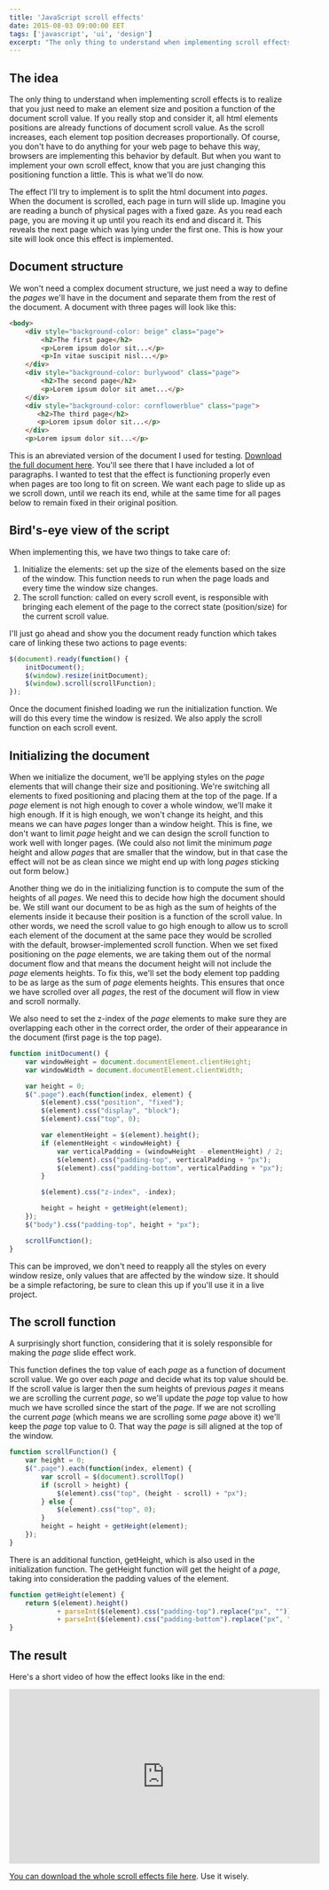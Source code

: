 ```yaml
---
title: 'JavaScript scroll effects'
date: 2015-08-03 09:00:00 EET
tags: ['javascript', 'ui', 'design']
excerpt: "The only thing to understand when implementing scroll effects is to realize that you just need to make an element size and position a function of the document scroll value. If you really stop and consider it, all html elements positions are already functions of document scroll value. As the scroll increases, each element top position decreases proportionally. Of course, you don't have to do anything for your web page to behave this way, browsers are implementing this behavior by default. But when you want to implement your own scroll effect, know that you are just changing this positioning function a little. This is what we'll do now."
---
```


The idea
---

The only thing to understand when implementing scroll effects is to realize that you just need to make an element size and position a function of the document scroll value. If you really stop and consider it, all html elements positions are already functions of document scroll value. As the scroll increases, each element top position decreases proportionally. Of course, you don't have to do anything for your web page to behave this way, browsers are implementing this behavior by default. But when you want to implement your own scroll effect, know that you are just changing this positioning function a little. This is what we'll do now.

<!--more-->

The effect I'll try to implement is to split the html document into *pages*. When the document is scrolled, each page in turn will slide up. Imagine you are reading a bunch of physical pages with a fixed gaze. As you read each page, you are moving it up until you reach its end and discard it. This reveals the next page which was lying under the first one. This is how your site will look once this effect is implemented.

Document structure
---

We won't need a complex document structure, we just need a way to define the *pages* we'll have in the document and separate them from the rest of the document. A document with three pages will look like this:

~~~ html
<body>
    <div style="background-color: beige" class="page">
        <h2>The first page</h2>
        <p>Lorem ipsum dolor sit...</p>
        <p>In vitae suscipit nisl...</p>
    </div>
    <div style="background-color: burlywood" class="page">
        <h2>The second page</h2>
        <p>Lorem ipsum dolor sit amet...</p>
    </div>
    <div style="background-color: cornflowerblue" class="page">
       <h2>The third page</h2>
       <p>Lorem ipsum dolor sit...</p>
    </div>
    <p>Lorem ipsum dolor sit...</p>
~~~

This is an abreviated version of the document I used for testing. [Download the full document here](/assets/2015.08/javascript_scroll_effects.html). You'll see there that I have included a lot of paragraphs. I wanted to test that the effect is functioning properly even when pages are too long to fit on screen. We want each page to slide up as we scroll down, until we reach its end, while at the same time for all pages below to remain fixed in their original position.

Bird's-eye view of the script
---

When implementing this, we have two things to take care of:

1. Initialize the elements: set up the size of the elements based on the size of the window. This function needs to run when the page loads and every time the window size changes.
2. The scroll function: called on every scroll event, is responsible with bringing each element of the page to the correct state (position/size) for the current scroll value.

I'll just go ahead and show you the document ready function which takes care of linking these two actions to page events:

~~~ javascript
$(document).ready(function() {
    initDocument();
    $(window).resize(initDocument);
    $(window).scroll(scrollFunction);
});
~~~

Once the document finished loading we run the initialization function. We will do this every time the window is resized. We also apply the scroll function on each scroll event.

Initializing the document
---

When we initialize the document, we'll be applying styles on the *page* elements that will change their size and positioning. We're switching all elements to fixed positioning and placing them at the top of the page. If a *page* element is not high enough to cover a whole window, we'll make it high enough. If it is high enough, we won't change its height, and this means we can have *pages* longer than a window height. This is fine, we don't want to limit *page* height and we can design the scroll function to work well with longer pages. (We could also not limit the minimum *page* height and allow *pages* that are smaller that the window, but in that case the effect will not be as clean since we might end up with long *pages* sticking out form below.)

Another thing we do in the initializing function is to compute the sum of the heights of all *pages*. We need this to decide how high the document should be. We still want our document to be as high as the sum of heights of the elements inside it because their position is a function of the scroll value. In other words, we need the scroll value to go high enough to allow us to scroll each element of the document at the same pace they would be scrolled with the default, browser-implemented scroll function. When we set fixed positioning on the *page* elements, we are taking them out of the normal document flow and that means the document height will not include the *page* elements heights. To fix this, we'll set the body element top padding to be as large as the sum of *page* elements heights. This ensures that once we have scrolled over all *pages*, the rest of the document will flow in view and scroll normally.

We also need to set the z-index of the *page* elements to make sure they are overlapping each other in the correct order, the order of their appearance in the document (first page is the top page).

~~~ javascript
function initDocument() {
    var windowHeight = document.documentElement.clientHeight;
    var windowWidth = document.documentElement.clientWidth;

    var height = 0;
    $(".page").each(function(index, element) {
        $(element).css("position", "fixed");
        $(element).css("display", "block");
        $(element).css("top", 0);

        var elementHeight = $(element).height();
        if (elementHeight < windowHeight) {
            var verticalPadding = (windowHeight - elementHeight) / 2;
            $(element).css("padding-top", verticalPadding + "px");
            $(element).css("padding-bottom", verticalPadding + "px");
        }

        $(element).css("z-index", -index);

        height = height + getHeight(element);
    });
    $("body").css("padding-top", height + "px");

    scrollFunction();
}
~~~

This can be improved, we don't need to reapply all the styles on every window resize, only values that are affected by the window size. It should be a simple refactoring, be sure to clean this up if you'll use it in a live project.

The scroll function
---

A surprisingly short function, considering that it is solely responsible for making the *page* slide effect work.

This function defines the top value of each *page* as a function of document scroll value. We go over each *page* and decide what its top value should be. If the scroll value is larger then the sum heights of previous *pages* it means we are scrolling the current *page*, so we'll update the *page* top value to how much we have scrolled since the start of the *page*. If we are not scrolling the current *page* (which means we are scrolling some *page* above it) we'll keep the *page* top value to 0. That way the *page* is sill aligned at the top of the window.

~~~ javascript
function scrollFunction() {
    var height = 0;
    $(".page").each(function(index, element) {
        var scroll = $(document).scrollTop()
        if (scroll > height) {
            $(element).css("top", (height - scroll) + "px");
        } else {
            $(element).css("top", 0);
        }
        height = height + getHeight(element);
    });
}
~~~

There is an additional function, getHeight, which is also used in the initialization function. The getHeight function will get the height of a *page*, taking into consideration the padding values of the element.

~~~ javascript
function getHeight(element) {
    return $(element).height()
            + parseInt($(element).css("padding-top").replace("px", ""))
            + parseInt($(element).css("padding-bottom").replace("px", ""));
}
~~~

The result
---

Here's a short video of how the effect looks like in the end:

<p class="video">
    <iframe width="560" height="315" src="https://www.youtube.com/embed/4_ZxThmpGnU" frameborder="0" allowfullscreen></iframe>
</p>

[You can download the whole scroll effects file here](/assets/2015.08/javascript_scroll_effects.html). Use it wisely.
